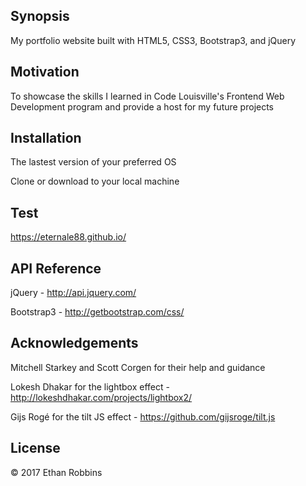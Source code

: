 
## Synopsis

My portfolio website built with HTML5, CSS3, Bootstrap3, and jQuery

## Motivation

To showcase the skills I learned in Code Louisville's Frontend Web Development program and provide 
a host for my future projects

## Installation

The lastest version of your preferred OS

Clone or download to your local machine

## Test
 https://eternale88.github.io/

## API Reference

jQuery - http://api.jquery.com/

Bootstrap3 - http://getbootstrap.com/css/

## Acknowledgements
Mitchell Starkey and Scott Corgen for their help and guidance

Lokesh Dhakar for the lightbox effect - http://lokeshdhakar.com/projects/lightbox2/

Gijs Rogé for the tilt JS effect - https://github.com/gijsroge/tilt.js

## License

&copy; 2017 Ethan Robbins
